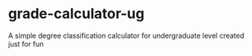 # grade-calculator-ug
A simple degree classification calculator for undergraduate level created just for fun
